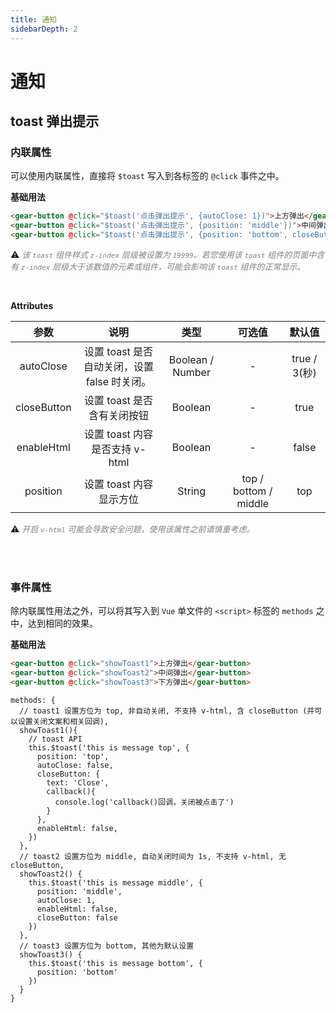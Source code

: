 ```yaml
---
title: 通知
sidebarDepth: 2
---
```


# 通知

toast 弹出提示
---

### 内联属性

可以使用内联属性，直接将 `$toast` 写入到各标签的 `@click` 事件之中。

**基础用法**

<toast-demos-one></toast-demos-one>

```HTML
<gear-button @click="$toast('点击弹出提示', {autoClose: 1})">上方弹出</gear-button>
<gear-button @click="$toast('点击弹出提示', {position: 'middle'})">中间弹出</gear-button>
<gear-button @click="$toast('点击弹出提示', {position: 'bottom', closeButton: false})">下方弹出</gear-button>
```
⚠️ ️*️<font color=grey size=2>该 `toast` 组件样式 `z-index` 层级被设置为 `19999`。若您使用该 `toast` 组件的页面中含有 `z-index` 层级大于该数值的元素或组件，可能会影响该 `toast` 组件的正常显示。</font>*

<br>

**Attributes**

| 参数 | 说明 | 类型 | 可选值 | 默认值 |
| :------: |:------:| :------:| :------:| :------:|
|  autoClose  | 设置 toast 是否自动关闭，设置 false 时关闭。 | Boolean / Number | - | true / 3(秒) |
|  closeButton  | 设置 toast 是否含有关闭按钮 | Boolean | - | true |
|  enableHtml  | 设置 toast 内容是否支持 v-html | Boolean | - | false |
|  position  | 设置 toast 内容显示方位 | String | top / bottom / middle | top |
⚠️ ️*️<font color=grey size=2>开启 `v-html` 可能会导致安全问题，使用该属性之前请慎重考虑。</font>*

<br>
<br>

### 事件属性

除内联属性用法之外，可以将其写入到 `Vue` 单文件的 `<script>` 标签的 `methods` 之中，达到相同的效果。

**基础用法**

<toast-demos-two></toast-demos-two>


```HTML
<gear-button @click="showToast1">上方弹出</gear-button>
<gear-button @click="showToast2">中间弹出</gear-button>
<gear-button @click="showToast3">下方弹出</gear-button>
```

```JS
methods: {
  // toast1 设置方位为 top, 非自动关闭, 不支持 v-html, 含 closeButton (并可以设置关闭文案和相关回调),
  showToast1(){
    // toast API
    this.$toast('this is message top', {
      position: 'top',
      autoClose: false,
      closeButton: {
        text: 'Close',
        callback(){
          console.log('callback()回调，关闭被点击了')
        }
      },
      enableHtml: false,
    })
  },
  // toast2 设置方位为 middle, 自动关闭时间为 1s, 不支持 v-html, 无 closeButton,
  showToast2() {
    this.$toast('this is message middle', {
      position: 'middle',
      autoClose: 1,
      enableHtml: false,
      closeButton: false
    })
  },
  // toast3 设置方位为 bottom, 其他为默认设置
  showToast3() {
    this.$toast('this is message bottom', {
      position: 'bottom'
    })
  }
}
```